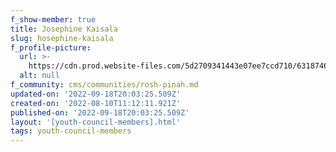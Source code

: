```yaml
---
f_show-member: true
title: Josephine Kaisala
slug: hosephine-kaisala
f_profile-picture:
  url: >-
    https://cdn.prod.website-files.com/5d2709341443e07ee7ccd710/63187468b6f4a745c00b67c8_WhatsApp%20Image%202022-08-10%20at%2012.52.03%20PM%20(2).jpg
  alt: null
f_community: cms/communities/rosh-pinah.md
updated-on: '2022-09-18T20:03:25.509Z'
created-on: '2022-08-10T11:12:11.921Z'
published-on: '2022-09-18T20:03:25.509Z'
layout: '[youth-council-members].html'
tags: youth-council-members
---
```



